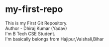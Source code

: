 # my-first-repo
This is my First Git Repository.
<br>
Author - Dhiraj Kumar (Yadav)
<br>
I'm B Tech CSE Student.
<br>
I'm basically belongs from Hajipur,Vaishali,Bihar
